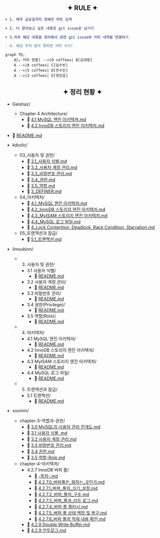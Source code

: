 
<h2 align="center">✦ RULE ✦</h2>

```diff
+ 1. 매주 금요일까지 정해진 파트 요약

+ 2. 더 찾아보고 싶은 내용은 git issue로 남기기

+ 3.차후 해당 내용을 정리해서 관련 git issue와 커밋 내역을 연결하기

- 4. 해당 주차 정리 못하면 커피 사기!
```

```mermaid
graph TD;
    A[☕ 커피 현황] -->|0 coffees| B[김대영]
    A -->|0 coffees| C[임수빈]
    A -->|5 coffees| D[전수민]
    A -->|3 coffees| E[정민호]
```

<h2 align='center'>✦ 정리 현황 ✦</h2>



<!--TREE START-->

- Geishaz/
  - Chapter 4 Architecture/
    - 📄 [4.1 MySQL 엔진 아키텍쳐.md](Geishaz/Chapter%204%20Architecture/4.1%20MySQL%20엔진%20아키텍쳐.md)
    - 📄 [4.2 InnoDB 스토리지 엔진 아키텍처.md](Geishaz/Chapter%204%20Architecture/4.2%20InnoDB%20스토리지%20엔진%20아키텍처.md)

- 📄 [README.md](README.md)

- kdozlo/
  - 03_사용자 및 권한/
    - 📄 [3.1_사용자 식별.md](kdozlo/03_사용자%20및%20권한/3.1_사용자%20식별.md)
    - 📄 [3.2_사용자 계정 관리.md](kdozlo/03_사용자%20및%20권한/3.2_사용자%20계정%20관리.md)
    - 📄 [3.3_비밀번호 관리.md](kdozlo/03_사용자%20및%20권한/3.3_비밀번호%20관리.md)
    - 📄 [3.4_권한.md](kdozlo/03_사용자%20및%20권한/3.4_권한.md)
    - 📄 [3.5_역할.md](kdozlo/03_사용자%20및%20권한/3.5_역할.md)
    - 📄 [3_DEFINER.md](kdozlo/03_사용자%20및%20권한/3_DEFINER.md)
  - 04_아키텍처/
    - 📄 [4.1_MySQL 엔진 아키텍처.md](kdozlo/04_아키텍처/4.1_MySQL%20엔진%20아키텍처.md)
    - 📄 [4.2_InnoDB 스토리지 엔진 아키텍처.md](kdozlo/04_아키텍처/4.2_InnoDB%20스토리지%20엔진%20아키텍처.md)
    - 📄 [4.3_MyISAM 스토리지 엔진 아키텍처.md](kdozlo/04_아키텍처/4.3_MyISAM%20스토리지%20엔진%20아키텍처.md)
    - 📄 [4.4_MySQL 로그 파일.md](kdozlo/04_아키텍처/4.4_MySQL%20로그%20파일.md)
    - 📄 [4_Lock Contention, Deadlock, Race Condition, Starvation.md](kdozlo/04_아키텍처/4_Lock%20Contention,%20Deadlock,%20Race%20Condition,%20Starvation.md)
  - 05_트랜잭션과 잠금/
    - 📄 [5.1_트랜잭션.md](kdozlo/05_트랜잭션과%20잠금/5.1_트랜잭션.md)

- limsubinn/
  - 03. 사용자 및 권한/
    - 3.1 사용자 식별/
      - 📄 [README.md](limsubinn/03.%20사용자%20및%20권한/3.1%20사용자%20식별/README.md)
    - 3.2 사용자 계정 관리/
      - 📄 [README.md](limsubinn/03.%20사용자%20및%20권한/3.2%20사용자%20계정%20관리/README.md)
    - 3.3 비밀번호 관리/
      - 📄 [README.md](limsubinn/03.%20사용자%20및%20권한/3.3%20비밀번호%20관리/README.md)
    - 3.4 권한(Privilege)/
      - 📄 [README.md](limsubinn/03.%20사용자%20및%20권한/3.4%20권한(Privilege)/README.md)
    - 3.5 역할(Role)/
      - 📄 [README.md](limsubinn/03.%20사용자%20및%20권한/3.5%20역할(Role)/README.md)
  - 04. 아키텍처/
    - 4.1 MySQL 엔진 아키텍처/
      - 📄 [README.md](limsubinn/04.%20아키텍처/4.1%20MySQL%20엔진%20아키텍처/README.md)
    - 4.2 InnoDB 스토리지 엔진 아키텍처/
      - 📄 [README.md](limsubinn/04.%20아키텍처/4.2%20InnoDB%20스토리지%20엔진%20아키텍처/README.md)
    - 4.3 MyISAM 스토리지 엔진 아키텍처/
      - 📄 [README.md](limsubinn/04.%20아키텍처/4.3%20MyISAM%20스토리지%20엔진%20아키텍처/README.md)
    - 4.4 MySQL 로그 파일/
      - 📄 [README.md](limsubinn/04.%20아키텍처/4.4%20MySQL%20로그%20파일/README.md)
  - 05. 트랜잭션과 잠금/
    - 5.1 트랜잭션/
      - 📄 [README.md](limsubinn/05.%20트랜잭션과%20잠금/5.1%20트랜잭션/README.md)

- soomin/
  - chapter-3-역할과-권한/
    - 📄 [3.0 MySQL의 사용자 관리 전개도.md](soomin/chapter-3-역할과-권한/3.0%20MySQL의%20사용자%20관리%20전개도.md)
    - 📄 [3.1 사용자 식별 .md](soomin/chapter-3-역할과-권한/3.1%20사용자%20식별%20.md)
    - 📄 [3.2 사용자 계정 관리.md](soomin/chapter-3-역할과-권한/3.2%20사용자%20계정%20관리.md)
    - 📄 [3.3 비밀번호 관리.md](soomin/chapter-3-역할과-권한/3.3%20비밀번호%20관리.md)
    - 📄 [3.4 권한.md](soomin/chapter-3-역할과-권한/3.4%20권한.md)
    - 📄 [3.5 역할-Role.md](soomin/chapter-3-역할과-권한/3.5%20역할-Role.md)
  - chapter-4-아키텍처/
    - 4.2.7 InnoDB 버퍼 풀/
      - 📄 [-목차-.md](soomin/chapter-4-아키텍처/4.2.7%20InnoDB%20버퍼%20풀/-목차-.md)
      - 📄 [4.2.7.0_버퍼풀은_뭐하는_곳인가.md](soomin/chapter-4-아키텍처/4.2.7%20InnoDB%20버퍼%20풀/4.2.7.0_버퍼풀은_뭐하는_곳인가.md)
      - 📄 [4.2.7.1_버퍼_풀의_크기_설정.md](soomin/chapter-4-아키텍처/4.2.7%20InnoDB%20버퍼%20풀/4.2.7.1_버퍼_풀의_크기_설정.md)
      - 📄 [4.2.7.2_버퍼_풀의_구조.md](soomin/chapter-4-아키텍처/4.2.7%20InnoDB%20버퍼%20풀/4.2.7.2_버퍼_풀의_구조.md)
      - 📄 [4.2.7.3_버퍼_풀과_리두 로그.md](soomin/chapter-4-아키텍처/4.2.7%20InnoDB%20버퍼%20풀/4.2.7.3_버퍼_풀과_리두%20로그.md)
      - 📄 [4.2.7.4_버퍼 풀 플러시.md](soomin/chapter-4-아키텍처/4.2.7%20InnoDB%20버퍼%20풀/4.2.7.4_버퍼%20풀%20플러시.md)
      - 📄 [4.2.7.5_버퍼 풀 상태 백업 및 복구.md](soomin/chapter-4-아키텍처/4.2.7%20InnoDB%20버퍼%20풀/4.2.7.5_버퍼%20풀%20상태%20백업%20및%20복구.md)
      - 📄 [4.2.7.6_버퍼 풀의 적재 내용 확인.md](soomin/chapter-4-아키텍처/4.2.7%20InnoDB%20버퍼%20풀/4.2.7.6_버퍼%20풀의%20적재%20내용%20확인.md)
    - 📄 [4.2.8 Double Write Buffer.md](soomin/chapter-4-아키텍처/4.2.8%20Double%20Write%20Buffer.md)
    - 📄 [4.2.9 언두로그.md](soomin/chapter-4-아키텍처/4.2.9%20언두로그.md)

<!--TREE END-->



